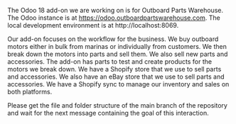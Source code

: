 The Odoo 18 add-on we are working on is for Outboard Parts Warehouse. The Odoo instance is
at https://odoo.outboardpartswarehouse.com. The local development environment is at http://localhost:8069.

Our add-on focuses on the workflow for the business. We buy outboard motors
either in bulk from marinas or individually from customers. We then break down the motors into parts and sell them. We
also sell new parts and accessories. The add-on has parts to test and create products for the motors we break down. We
have a Shopify store that we use to sell parts and accessories. We also have an eBay store that we use to sell parts and
accessories. We have a Shopify sync to manage our inventory and sales on both platforms.

Please get the file and folder structure of the main branch of the repository and wait for the next message containing
the goal of this interaction.